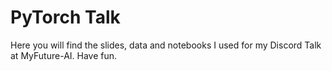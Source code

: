 # PyTorch Talk

Here you will find the slides, data and notebooks I used for my Discord Talk at MyFuture-AI. Have fun.
